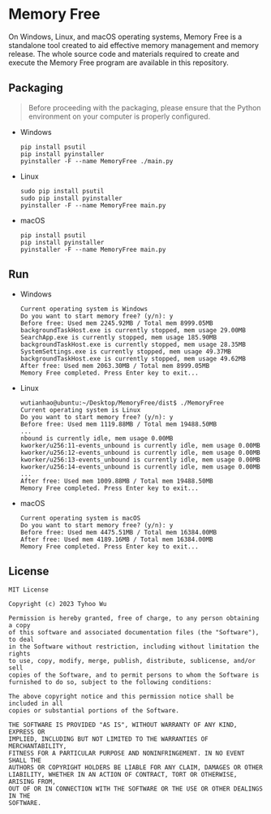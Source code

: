 # Memory Free

On Windows, Linux, and macOS operating systems, Memory Free is a standalone tool created to aid effective memory management and memory release. The whole source code and materials required to create and execute the Memory Free program are available in this repository.

## Packaging

> Before proceeding with the packaging, please ensure that the Python environment on your computer is properly configured.

+ Windows
  ```
  pip install psutil
  pip install pyinstaller
  pyinstaller -F --name MemoryFree ./main.py
  ```

+ Linux
  ```
  sudo pip install psutil
  sudo pip install pyinstaller
  pyinstaller -F --name MemoryFree main.py
  ```

+ macOS
  ```
  pip install psutil
  pip install pyinstaller
  pyinstaller -F --name MemoryFree main.py
  ```

## Run

+ Windows
  ```
  Current operating system is Windows
  Do you want to start memory free? (y/n): y
  Before free: Used mem 2245.92MB / Total mem 8999.05MB
  backgroundTaskHost.exe is currently stopped, mem usage 29.00MB
  SearchApp.exe is currently stopped, mem usage 185.90MB
  backgroundTaskHost.exe is currently stopped, mem usage 28.35MB
  SystemSettings.exe is currently stopped, mem usage 49.37MB
  backgroundTaskHost.exe is currently stopped, mem usage 49.62MB
  After free: Used mem 2063.30MB / Total mem 8999.05MB
  Memory Free completed. Press Enter key to exit...
  ```

+ Linux
  ```
  wutianhao@ubuntu:~/Desktop/MemoryFree/dist$ ./MemoryFree
  Current operating system is Linux
  Do you want to start memory free? (y/n): y
  Before free: Used mem 1119.88MB / Total mem 19488.50MB
  ...
  nbound is currently idle, mem usage 0.00MB
  kworker/u256:11-events_unbound is currently idle, mem usage 0.00MB
  kworker/u256:12-events_unbound is currently idle, mem usage 0.00MB
  kworker/u256:13-events_unbound is currently idle, mem usage 0.00MB
  kworker/u256:14-events_unbound is currently idle, mem usage 0.00MB
  ...
  After free: Used mem 1009.88MB / Total mem 19488.50MB
  Memory Free completed. Press Enter key to exit...
  ```

+ macOS
  ```
  Current operating system is macOS
  Do you want to start memory free? (y/n): y
  Before free: Used mem 4475.51MB / Total mem 16384.00MB
  After free: Used mem 4189.16MB / Total mem 16384.00MB
  Memory Free completed. Press Enter key to exit...
  ```

## License

```
MIT License

Copyright (c) 2023 Tyhoo Wu

Permission is hereby granted, free of charge, to any person obtaining a copy
of this software and associated documentation files (the "Software"), to deal
in the Software without restriction, including without limitation the rights
to use, copy, modify, merge, publish, distribute, sublicense, and/or sell
copies of the Software, and to permit persons to whom the Software is
furnished to do so, subject to the following conditions:

The above copyright notice and this permission notice shall be included in all
copies or substantial portions of the Software.

THE SOFTWARE IS PROVIDED "AS IS", WITHOUT WARRANTY OF ANY KIND, EXPRESS OR
IMPLIED, INCLUDING BUT NOT LIMITED TO THE WARRANTIES OF MERCHANTABILITY,
FITNESS FOR A PARTICULAR PURPOSE AND NONINFRINGEMENT. IN NO EVENT SHALL THE
AUTHORS OR COPYRIGHT HOLDERS BE LIABLE FOR ANY CLAIM, DAMAGES OR OTHER
LIABILITY, WHETHER IN AN ACTION OF CONTRACT, TORT OR OTHERWISE, ARISING FROM,
OUT OF OR IN CONNECTION WITH THE SOFTWARE OR THE USE OR OTHER DEALINGS IN THE
SOFTWARE.
```
